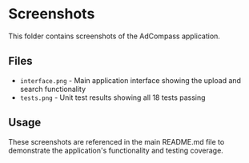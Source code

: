 # Screenshots

This folder contains screenshots of the AdCompass application.

## Files

- `interface.png` - Main application interface showing the upload and search functionality
- `tests.png` - Unit test results showing all 18 tests passing

## Usage

These screenshots are referenced in the main README.md file to demonstrate the application's functionality and testing coverage.
